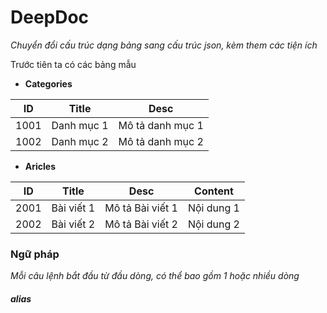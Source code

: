 # DeepDoc
*Chuyển đổi cấu trúc dạng bảng sang cấu trúc json, kèm them các tiện ích*



Trước tiên ta có các bảng mẫu

- **Categories**

ID | Title | Desc
------------ | ------------- | -------------
1001 | Danh mục 1 | Mô tả danh mục 1
1002 | Danh mục 2 | Mô tả danh mục 2

- **Aricles**

ID | Title | Desc | Content
------------ | ------------- | ------------- | ---------
2001 | Bài viết 1 | Mô tả Bài viết 1 | Nội dung 1
2002 | Bài viết 2 | Mô tả Bài viết 2 | Nội dung 2


### Ngữ pháp
*Mỗi câu lệnh bắt đầu từ đầu dòng, có thể bao gồm 1 hoặc nhiều dòng*

##### alias 
